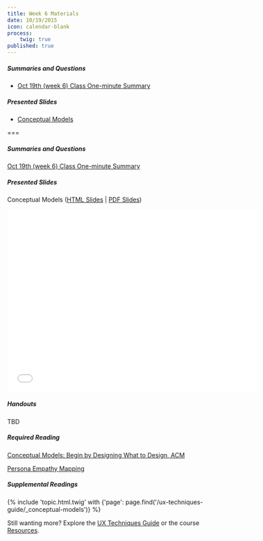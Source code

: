 ```yaml
---
title: Week 6 Materials
date: 10/19/2015
icon: calendar-blank
process:
    twig: true
published: true
---
```


##### Summaries and Questions
*   [Oct 19th (week 6) Class One-minute Summary](https://canvas.sfu.ca/courses/22099/discussion_topics/382630)

##### Presented Slides
*   [Conceptual Models](http://slides.com/paulhibbitts/cmpt-363-153-slides-in-progress#/)  

===

<style>iframe.embedly-card{float:left;}</style>
##### Summaries and Questions
[Oct 19th (week 6) Class One-minute Summary](https://canvas.sfu.ca/courses/22099/discussion_topics/382630)

##### Presented Slides  
Conceptual Models ([HTML Slides](http://slides.com/paulhibbitts/cmpt-363-153-slides-in-progress#/) | [PDF Slides](http://1drv.ms/1TNqz4z))

<div class="row">
  <div class="col s10">
    <div class="video-container"><iframe src="//slides.com/paulhibbitts/cmpt-363-153-slides-in-progress/embed" width="576" height="420" scrolling="no" frameborder="0" webkitallowfullscreen mozallowfullscreen allowfullscreen></iframe></div>
    </div>
  </div>

##### Handouts  
TBD

##### Required Reading  
[Conceptual Models: Begin by Designing What to Design, ACM](https://login.proxy.lib.sfu.ca/login?url=http://dl.acm.org/citation.cfm?id=503355.503366&coll=DL&dl=ACM&CFID=521069893&CFTOKEN=17492962)
<div class="row"> <div class="col s10">
  <a class="embedly-card" href="https://login.proxy.lib.sfu.ca/login?url=http://dl.acm.org/citation.cfm?id=503355.503366&coll=DL&dl=ACM&CFID=521069893&CFTOKEN=17492962">Persona Empathy Mapping</a>
<script async src="//cdn.embedly.com/widgets/platform.js" charset="UTF-8"></script></div></div>

##### Supplemental Readings
{% include 'topic.html.twig' with {'page': page.find('/ux-techniques-guide/_conceptual-models')} %}  

Still wanting more? Explore the [UX Techniques Guide](../../ux-techniques-guide) or the course [Resources](../../resources).  
